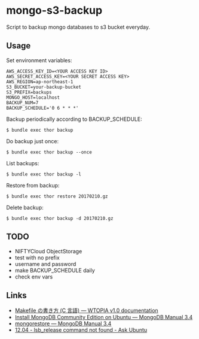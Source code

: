 # mongo-s3-backup

Script to backup mongo databases to s3 bucket everyday.

## Usage

Set environment variables:

```
AWS_ACCESS_KEY_ID=<YOUR ACCESS KEY ID>
AWS_SECRET_ACCESS_KEY=<YOUR SECRET ACCESS KEY>
AWS_REGION=ap-northeast-1
S3_BUCKET=your-backup-bucket
S3_PREFIX=backups
MONGO_HOST=localhost
BACKUP_NUM=7
BACKUP_SCHEDULE='0 6 * * *'
```

Backup periodically according to BACKUP_SCHEDULE:

```
$ bundle exec thor backup
```

Do backup just once:

```
$ bundle exec thor backup --once
```

List backups:

```
$ bundle exec thor backup -l
```

Restore from backup:

```
$ bundle exec thor restore 20170210.gz
```

Delete backup:

```
$ bundle exec thor backup -d 20170210.gz
```

## TODO

* NIFTYCloud ObjectStorage
* test with no prefix
* username and password
* make BACKUP_SCHEDULE daily
* check env vars

## Links

* [Makefile の書き方 \(C 言語\) — WTOPIA v1\.0 documentation](http://www.ie.u-ryukyu.ac.jp/~e085739/c.makefile.tuts.html)
* [Install MongoDB Community Edition on Ubuntu — MongoDB Manual 3\.4](https://docs.mongodb.com/manual/tutorial/install-mongodb-on-ubuntu/)
* [mongorestore — MongoDB Manual 3\.4](https://docs.mongodb.com/manual/reference/program/mongorestore/#examples)
* [12\.04 \- lsb\_release command not found \- Ask Ubuntu](http://askubuntu.com/questions/146226/lsb-release-command-not-found)
